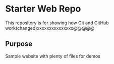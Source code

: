 # Starter Web Repo

This repository is for showing how Git and GitHub work(changed)xxxxxxxxxxxxxxx@@@@@

## Purpose

Sample website with plenty of files for demos